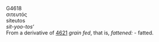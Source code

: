 G4618  
σιτευτός  
siteutos  
*sit-yoo-tos‘*  
From a derivative of [4621](g4621) *grain* *fed*, that is, *fattened:* -
fatted.  
